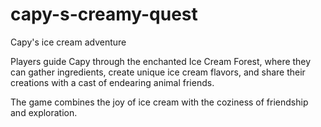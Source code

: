# capy-s-creamy-quest
Capy's ice cream adventure

Players guide Capy through the enchanted Ice Cream Forest, where they can gather ingredients, create unique ice cream flavors, and share their creations with a cast of endearing animal friends. 

The game combines the joy of ice cream with the coziness of friendship and exploration.
